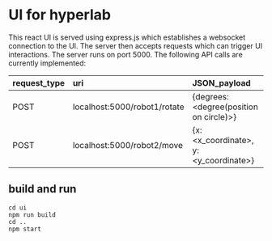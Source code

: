 # UI for hyperlab
This react UI is served using express.js which establishes a websocket connection to the UI. The server then accepts requests which can trigger UI interactions.
The server runs on port 5000.
The following API calls are currently implemented:

| request_type | uri | JSON_payload |
|:-------------|:---|:-------------|
| POST | localhost:5000/robot1/rotate | {degrees:<degree(position on circle)>} |
| POST | localhost:5000/robot2/move | {x:<x_coordinate>, y: <y_coordinate>} |



## build and run
~~~
cd ui
npm run build
cd ..
npm start
~~~